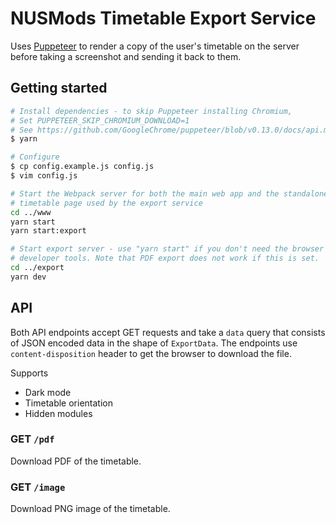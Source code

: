 # NUSMods Timetable Export Service

Uses [Puppeteer][puppeteer] to render a copy of the user's timetable on the server before taking a screenshot and sending it back to them. 

## Getting started 

```bash
# Install dependencies - to skip Puppeteer installing Chromium,
# Set PUPPETEER_SKIP_CHROMIUM_DOWNLOAD=1
# See https://github.com/GoogleChrome/puppeteer/blob/v0.13.0/docs/api.md#environment-variables
$ yarn 

# Configure 
$ cp config.example.js config.js  
$ vim config.js 

# Start the Webpack server for both the main web app and the standalone 
# timetable page used by the export service  
cd ../www
yarn start 
yarn start:export

# Start export server - use "yarn start" if you don't need the browser 
# developer tools. Note that PDF export does not work if this is set. 
cd ../export 
yarn dev
```

## API

Both API endpoints accept GET requests and take a `data` query that consists of JSON encoded data in the shape of `ExportData`. The endpoints use `content-disposition` header to get the browser to download the file.

Supports 

- Dark mode 
- Timetable orientation 
- Hidden modules    

### GET `/pdf`

Download PDF of the timetable.   

### GET `/image`

Download PNG image of the timetable. 

[puppeteer]: https://github.com/GoogleChrome/puppeteer
